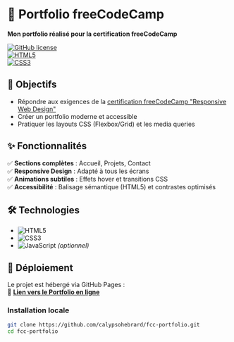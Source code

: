 # 🌟 Portfolio freeCodeCamp  
**Mon portfolio réalisé pour la certification freeCodeCamp**  

[![GitHub license](https://img.shields.io/github/license/calypsohebrard/fcc-portfolio?style=flat-square)](LICENSE)  
[![HTML5](https://img.shields.io/badge/HTML5-E34F26?style=flat-square&logo=html5&logoColor=white)](https://developer.mozilla.org/fr/docs/Web/HTML)  
[![CSS3](https://img.shields.io/badge/CSS3-1572B6?style=flat-square&logo=css3&logoColor=white)](https://developer.mozilla.org/fr/docs/Web/CSS)  

## 🎯 Objectifs  
- Répondre aux exigences de la [certification freeCodeCamp "Responsive Web Design"](https://www.freecodecamp.org/learn/2022/responsive-web-design/)  
- Créer un portfolio moderne et accessible  
- Pratiquer les layouts CSS (Flexbox/Grid) et les media queries  

## ✨ Fonctionnalités  
✅ **Sections complètes** : Accueil, Projets, Contact  
✅ **Responsive Design** : Adapté à tous les écrans  
✅ **Animations subtiles** : Effets hover et transitions CSS  
✅ **Accessibilité** : Balisage sémantique (HTML5) et contrastes optimisés  

## 🛠 Technologies  
- ![HTML5](https://img.shields.io/badge/-HTML5-E34F26?logo=html5&logoColor=white)  
- ![CSS3](https://img.shields.io/badge/-CSS3-1572B6?logo=css3&logoColor=white)  
- ![JavaScript](https://img.shields.io/badge/-JavaScript-F7DF1E?logo=javascript&logoColor=black) *(optionnel)*  

## 🚀 Déploiement  
Le projet est hébergé via GitHub Pages :  
🔗 **[Lien vers le Portfolio en ligne](https://calypsohebrard.github.io/fcc-portfolio/)**  

### Installation locale  
```bash
git clone https://github.com/calypsohebrard/fcc-portfolio.git  
cd fcc-portfolio  
